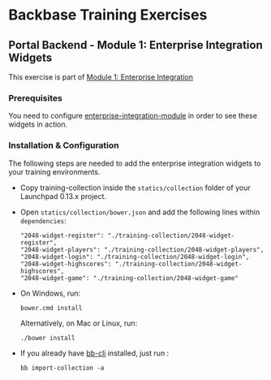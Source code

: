 # Backbase Training Exercises

## Portal Backend - Module 1: Enterprise Integration Widgets

This exercise is part of [Module 1: Enterprise Integration](../../..)

### Prerequisites

You need to configure [enterprise-integration-module](../../../enterprise-integration-module) in order to see these widgets in action.

### Installation & Configuration

The following steps are needed to add the enterprise integration widgets to your training environments.

- Copy training-collection inside the `statics/collection` folder of your Launchpad 0.13.x project.

- Open `statics/collection/bower.json` and add the following lines within `dependencies`:

  ```
  "2048-widget-register": "./training-collection/2048-widget-register",
  "2048-widget-players": "./training-collection/2048-widget-players",
  "2048-widget-login": "./training-collection/2048-widget-login",
  "2048-widget-highscores": "./training-collection/2048-widget-highscores",
  "2048-widget-game": "./training-collection/2048-widget-game"
  ```

- On Windows, run:

  ```
  bower.cmd install

  ```
  Alternatively, on Mac or Linux, run:

  ```
  ./bower install

  ```

- If you already have [bb-cli](https://my.backbase.com/resources/how-to-guides/bb-cli-the-one-cli-to-rule-them-all/) installed, just run :

  ```
  bb import-collection -a

  ```
